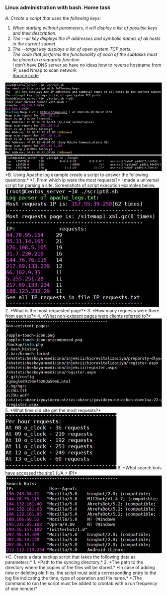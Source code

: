 ### Linux administration with bash. Home task  
*A. Create a script that uses the following keys:*  
1. *When starting without parameters, it will display a list of possible keys and their description.*  
2. *The --all key displays the IP addresses and symbolic names of all hosts in the current subnet*  
3. *The --target key displays a list of open system TCP ports.*  
*The code that performs the functionality of each of the subtasks must be placed in a separate function*  
I don't have DNS server so have no ideas how to reverse hostname from IP, used Nmap to scan network  
[Source code](https://github.com/hazard2005/DevOps_online_Odessa_2022Q1Q2/blob/main/m6/task6/scripts/scriptA.sh)
<img src="images/1.jpg">  
<img src="images/1.1.jpg">  
*B. Using Apache log example create a script to answer the following questions:*  
*1. From which ip were the most requests?*  
I made a universal script for parsing a site. Screenshots of script execution examples below.  
<img src="images/2.1.jpg">  
2. *What is the most requested page?*  
3. *How many requests were there from each ip?*  
4. *What non-existent pages were clients referred to?*  
<img src="images/2.3.jpg">  
5. *What time did site get the most requests?*  
<img src="images/2.4.jpg">  
6. *What search bots have accessed the site? (UA + IP)*  
<img src="images/2.6.jpg">  
*C. Create a data backup script that takes the following data as parameters:*  
1. *Path to the syncing  directory.*  
2. *The path to the directory where the copies of the files will be stored.*  
*In case of adding new or deleting old files, the script must add a corresponding entry to the log file indicating the time, type of operation and file name.*  
*(The command to run the script must be added to crontab with a run frequency of one minute)*  